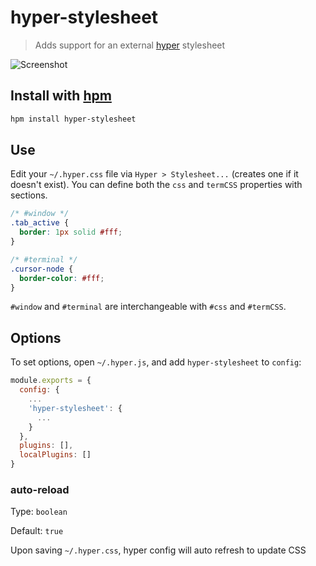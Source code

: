 # hyper-stylesheet

> Adds support for an external [hyper][hyper] stylesheet

![Screenshot][screenshot]

## Install with [hpm][hpm]

```bash
hpm install hyper-stylesheet
```

## Use

Edit your `~/.hyper.css` file via `Hyper > Stylesheet...` (creates one if it doesn't exist). You can define both the `css` and `termCSS` properties with sections.

```css
/* #window */
.tab_active {
  border: 1px solid #fff;
}

/* #terminal */
.cursor-node {
  border-color: #fff;
}
```

`#window` and `#terminal` are interchangeable with `#css` and `#termCSS`.

## Options

To set options, open `~/.hyper.js`, and add `hyper-stylesheet` to `config`:

```js
module.exports = {
  config: {
    ...
    'hyper-stylesheet': {
      ...
    }
  },
  plugins: [],
  localPlugins: []
}
```

### auto-reload

Type: `boolean`

Default: `true`

Upon saving `~/.hyper.css`, hyper config will auto refresh to update CSS

[hpm]: https://github.com/zeit/hpm
[hyper]: https://hyper.is
[screenshot]: https://raw.githubusercontent.com/chrisdothtml/hyper-stylesheet/master/img/screenshot.png
